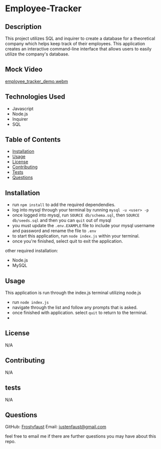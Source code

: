# Employee-Tracker

## Description

This project utilizes SQL and inquirer to create a database for a theoretical company which helps keep track of their employees. This application creates an interactive command-line interface that allows users to easily utilize the company's database.

## Mock Video

[employee_tracker_demo.webm](https://github.com/frostyfaust/Employee-Tracker/assets/55112932/9fbd8860-4cb1-4b40-a2ad-101ea840105b)

## Technologies Used

- Javascript
- Node.js
- Inquirer
- SQL

## Table of Contents
  
- [Installation](#installation)
- [Usage](#usage)
- [License](#license)
- [Contributing](#contributing)
- [Tests](#tests)
- [Questions](#questions)

## Installation

- run `npm install` to add the required dependendies.
- log into mysql through your terminal by running `mysql -u <user> -p`
- once logged into mysql, run `SOURCE db/schema.sql`, then `SOURCE db/seeds.sql` and then you can `quit` out of mysql
- you must update the `.env.EXAMPLE` file to include your mysql username and password and rename the file to `.env`
- to start this application, run `node index.js` within your terminal.
- once you're finished, select quit to exit the application.

other required installation:
- Node.js
- MySQL

    
## Usage

This application is run through the index.js terminal utilizing node.js
- run `node index.js`
- navigate through the list and follow any prompts that is asked.
- once finished with application. select `quit` to return to the terminal.
- 
## License

N/A
    
## Contributing

N/A
  
## tests

N/A

## Questions

GitHub: [Frostyfaust](https://github.com/frostyfaust)
Email: justenfaust@gmail.com

feel free to email me if there are further questions you may have about this repo.
